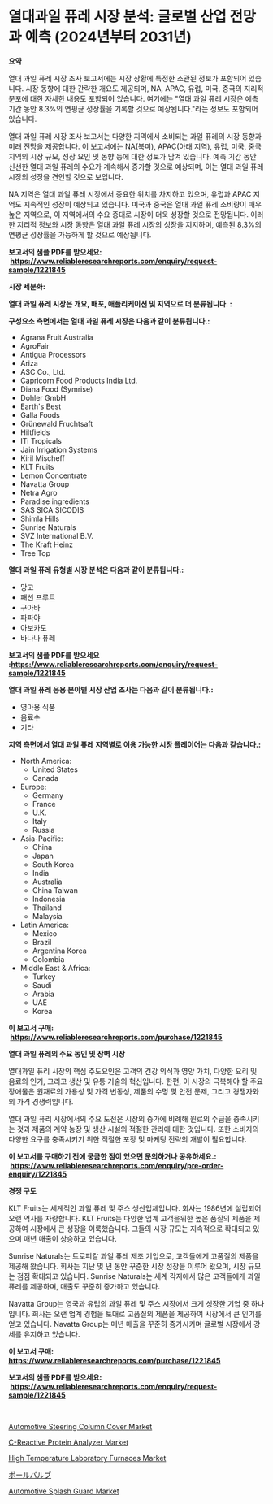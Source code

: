 <p><h1>열대과일 퓨레 시장 분석: 글로벌 산업 전망과 예측 (2024년부터 2031년)</h1></p><p><strong>요약</strong></p>
<p><p>열대 과일 퓨레 시장 조사 보고서에는 시장 상황에 특정한 소관된 정보가 포함되어 있습니다. 시장 동향에 대한 간략한 개요도 제공되며, NA, APAC, 유럽, 미국, 중국의 지리적 분포에 대한 자세한 내용도 포함되어 있습니다. 여기에는 "열대 과일 퓨레 시장은 예측 기간 동안 8.3%의 연평균 성장률을 기록할 것으로 예상됩니다."라는 정보도 포함되어 있습니다.</p><p>열대 과일 퓨레 시장 조사 보고서는 다양한 지역에서 소비되는 과일 퓨레의 시장 동향과 미래 전망을 제공합니다. 이 보고서에는 NA(북미), APAC(아태 지역), 유럽, 미국, 중국 지역의 시장 규모, 성장 요인 및 동향 등에 대한 정보가 담겨 있습니다. 예측 기간 동안 신선한 열대 과일 퓨레의 수요가 계속해서 증가할 것으로 예상되며, 이는 열대 과일 퓨레 시장의 성장을 견인할 것으로 보입니다.</p><p>NA 지역은 열대 과일 퓨레 시장에서 중요한 위치를 차지하고 있으며, 유럽과 APAC 지역도 지속적인 성장이 예상되고 있습니다. 미국과 중국은 열대 과일 퓨레 소비량이 매우 높은 지역으로, 이 지역에서의 수요 증대로 시장이 더욱 성장할 것으로 전망됩니다. 이러한 지리적 정보와 시장 동향은 열대 과일 퓨레 시장의 성장을 지지하며, 예측된 8.3%의 연평균 성장률을 가능하게 할 것으로 예상됩니다.</p></p>
<p><strong>보고서의 샘플 PDF를 받으세요: &nbsp;<a href="https://www.reliableresearchreports.com/enquiry/request-sample/1221845">https://www.reliableresearchreports.com/enquiry/request-sample/1221845</a></strong></p>
<p><strong>시장 세분화:</strong></p>
<p><strong> 열대 과일 퓨레 시장은 개요, 배포, 애플리케이션 및 지역으로 더 분류됩니다. :</strong></p>
<p><strong>구성요소 측면에서는 열대 과일 퓨레 시장은 다음과 같이 분류됩니다.:</strong></p>
<p><ul><li>Agrana Fruit Australia</li><li>AgroFair</li><li>Antigua Processors</li><li>Ariza</li><li>ASC Co., Ltd.</li><li>Capricorn Food Products India Ltd.</li><li>Diana Food (Symrise)</li><li>Dohler GmbH</li><li>Earth's Best</li><li>Galla Foods</li><li>Grünewald Fruchtsaft</li><li>Hiltfields</li><li>ITi Tropicals</li><li>Jain Irrigation Systems</li><li>Kiril Mischeff</li><li>KLT Fruits</li><li>Lemon Concentrate</li><li>Navatta Group</li><li>Netra Agro</li><li>Paradise ingredients</li><li>SAS SICA SICODIS</li><li>Shimla Hills</li><li>Sunrise Naturals</li><li>SVZ International B.V.</li><li>The Kraft Heinz</li><li>Tree Top</li></ul></p>
<p><strong> 열대 과일 퓨레 유형별 시장 분석은 다음과 같이 분류됩니다.:</strong></p>
<p><ul><li>망고</li><li>패션 프루트</li><li>구아바</li><li>파파야</li><li>아보카도</li><li>바나나 퓨레</li></ul></p>
<p><strong>보고서의 샘플 PDF를 받으세요 :<a href="https://www.reliableresearchreports.com/enquiry/request-sample/1221845">https://www.reliableresearchreports.com/enquiry/request-sample/1221845</a></strong></p>
<p><strong> 열대 과일 퓨레 응용 분야별 시장 산업 조사는 다음과 같이 분류됩니다.:</strong></p>
<p><ul><li>영아용 식품</li><li>음료수</li><li>기타</li></ul></p>
<p><strong>지역 측면에서 열대 과일 퓨레 지역별로 이용 가능한 시장 플레이어는 다음과 같습니다.:</strong></p>
<p><ul>
    <li>
        North America:
        <ul>
            <li>United States</li>
            <li>Canada</li>
        </ul>
    </li>
    <li>
        Europe:
        <ul>
            <li>Germany</li>
            <li>France</li>
            <li>U.K.</li>
            <li>Italy</li>
            <li>Russia</li>
        </ul>
    </li>
    <li>
        Asia-Pacific:
        <ul>
            <li>China</li>
            <li>Japan</li>
            <li>South Korea</li>
            <li>India</li>
            <li>Australia</li>
            <li>China Taiwan</li>
            <li>Indonesia</li>
            <li>Thailand</li>
            <li>Malaysia</li>
        </ul>
    </li>
    <li>
        Latin America:
        <ul>
            <li>Mexico</li>
            <li>Brazil</li>
            <li>Argentina Korea</li>
            <li>Colombia</li>
        </ul>
    </li>
    <li>
        Middle East & Africa:
        <ul>
            <li>Turkey</li>
            <li>Saudi</li>
            <li>Arabia</li>
            <li>UAE</li>
            <li>Korea</li>
        </ul>
    </li>
    </ul></p>
<p><strong>이 보고서 구매: &nbsp;<a href="https://www.reliableresearchreports.com/purchase/1221845">https://www.reliableresearchreports.com/purchase/1221845</a></strong></p>
<p><strong>열대 과일 퓨레의 주요 동인 및 장벽 시장</strong></p>
<p><p>열대과일 퓨리 시장의 핵심 주도요인은 고객의 건강 의식과 영양 가치, 다양한 요리 및 음료의 인기, 그리고 생산 및 유통 기술의 혁신입니다. 한편, 이 시장의 극복해야 할 주요 장애물은 원재료의 가용성 및 가격 변동성, 제품의 수명 및 안전 문제, 그리고 경쟁자와의 가격 경쟁력입니다.</p><p>열대 과일 퓨리 시장에서의 주요 도전은 시장의 증가에 비례해 원료의 수급을 충족시키는 것과 제품의 계약 농장 및 생산 시설의 적절한 관리에 대한 것입니다. 또한 소비자의 다양한 요구를 충족시키기 위한 적절한 포장 및 마케팅 전략의 개발이 필요합니다.</p></p>
<p><strong>이 보고서를 구매하기 전에 궁금한 점이 있으면 문의하거나 공유하세요.: &nbsp;<a href="https://www.reliableresearchreports.com/enquiry/pre-order-enquiry/1221845">https://www.reliableresearchreports.com/enquiry/pre-order-enquiry/1221845</a></strong></p>
<p><strong>경쟁 구도</strong></p>
<p><p>KLT Fruits는 세계적인 과일 퓨레 및 주스 생산업체입니다. 회사는 1986년에 설립되어 오랜 역사를 자랑합니다. KLT Fruits는 다양한 업계 고객을위한 높은 품질의 제품을 제공하여 시장에서 큰 성장을 이룩했습니다. 그들의 시장 규모는 지속적으로 확대되고 있으며 매년 매출이 상승하고 있습니다.</p><p>Sunrise Naturals는 트로피칼 과일 퓨레 제조 기업으로, 고객들에게 고품질의 제품을 제공해 왔습니다. 회사는 지난 몇 년 동안 꾸준한 시장 성장을 이루어 왔으며, 시장 규모는 점점 확대되고 있습니다. Sunrise Naturals는 세계 각지에서 많은 고객들에게 과일 퓨레를 제공하며, 매출도 꾸준히 증가하고 있습니다.</p><p>Navatta Group는 영국과 유럽의 과일 퓨레 및 주스 시장에서 크게 성장한 기업 중 하나입니다. 회사는 오랜 업계 경험을 토대로 고품질의 제품을 제공하여 시장에서 큰 인기를 얻고 있습니다. Navatta Group는 매년 매출을 꾸준히 증가시키며 글로벌 시장에서 강세를 유지하고 있습니다.</p></p>
<p><strong>이 보고서 구매: &nbsp; <a href="https://www.reliableresearchreports.com/purchase/1221845">https://www.reliableresearchreports.com/purchase/1221845</a></strong></p>
<p><strong>보고서의 샘플 PDF를 받으세요: &nbsp;<a href="https://www.reliableresearchreports.com/enquiry/request-sample/1221845">https://www.reliableresearchreports.com/enquiry/request-sample/1221845</a></strong><strong></strong></p>
<p>&nbsp;</p>
<p><p><a href="https://view.publitas.com/reportprime-1/automotive-steering-column-cover-market-offer-valuable-insights-into-market-size-market-share-market-trends-and-projections-spanning-from-2023-to-2030/">Automotive Steering Column Cover Market</a></p><p><a href="https://issuu.com/reportprime-2/docs/c-reactive-protein-analyzer-market-size-2030.pptx">C-Reactive Protein Analyzer Market</a></p><p><a href="https://boundless-drawbridge-702.notion.site/High-Temperature-Laboratory-Furnaces-Market-Share-Market-New-Trends-Analysis-Report-By-Type-By-Ap-4e5006dcaaf14cd48feaa18e22ae008b">High Temperature Laboratory Furnaces Market</a></p><p><a href="https://github.com/zekaoe592392/Market-Research-Report-List-1/blob/main/7510887188819.md">ボールバルブ</a></p><p><a href="https://view.publitas.com/reportprime-1/automotive-splash-guard-market-share-market-new-trends-analysis-report-by-type-by-application-by-end-use-by-region-and-segment-forecasts-2023-2030/">Automotive Splash Guard Market</a></p></p>